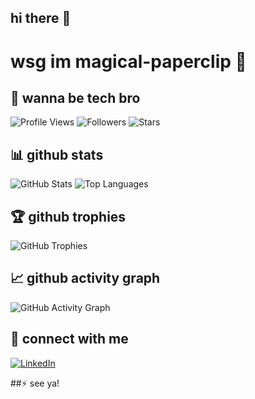 ## hi there 👋

# wsg im magical-paperclip 👋

## 🚀 wanna be tech bro

![Profile Views](https://komarev.com/ghpvc/?username=magical-paperclip&color=blueviolet)
![Followers](https://img.shields.io/github/followers/magical-paperclip?label=Followers)
![Stars](https://img.shields.io/github/stars/magical-paperclip?label=Stars)

## 📊 github stats

![GitHub Stats](https://github-readme-stats.vercel.app/api?username=magical-paperclip&show_icons=true&theme=radical)
![Top Languages](https://github-readme-stats.vercel.app/api/top-langs/?username=magical-paperclip&layout=compact&theme=radical)

## 🏆 github trophies

![GitHub Trophies](https://github-profile-trophy.vercel.app/?username=magical-paperclip&theme=radical)

## 📈 github activity graph

![GitHub Activity Graph](https://activity-graph.herokuapp.com/graph?username=magical-paperclip&theme=dracula)


## 🤝 connect with me

[![LinkedIn](https://img.shields.io/badge/LinkedIn-Connect-blue)](https://www.linkedin.com/in/prakruti-sunil)

##⚡ see ya!
